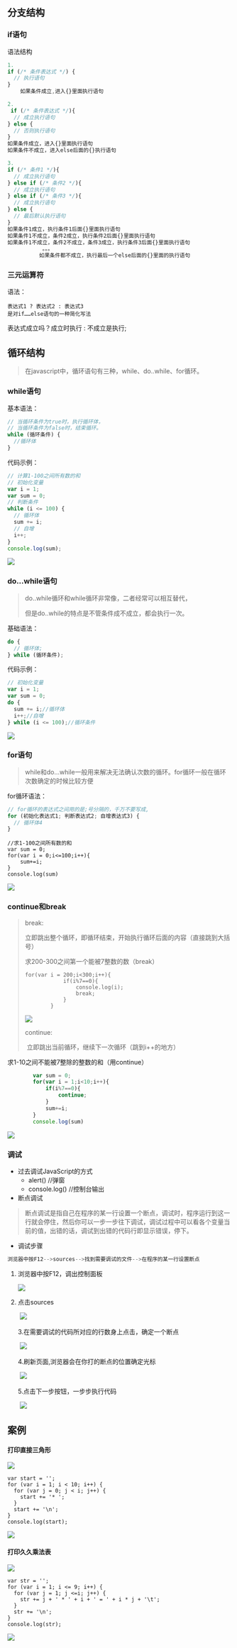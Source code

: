 ## 分支结构

### if语句

语法结构

```javascript
1.
if (/* 条件表达式 */) {
  // 执行语句
}
    如果条件成立,进入{}里面执行语句

2.
 if (/* 条件表达式 */){
  // 成立执行语句
} else {
  // 否则执行语句
}
如果条件成立，进入{}里面执行语句
如果条件不成立，进入else后面的{}执行语句

3.
if (/* 条件1 */){
  // 成立执行语句
} else if (/* 条件2 */){
  // 成立执行语句
} else if (/* 条件3 */){
  // 成立执行语句
} else {
  // 最后默认执行语句
}
如果条件1成立，执行条件1后面{}里面执行语句
如果条件1不成立，条件2成立，执行条件2后面{}里面执行语句
如果条件1不成立，条件2不成立，条件3成立，执行条件3后面{}里面执行语句
           。。。
          如果条件都不成立，执行最后一个else后面的{}里面的执行语句
```
### 三元运算符

语法：

	表达式1 ? 表达式2 : 表达式3
	是对if……else语句的一种简化写法

表达式成立吗？成立时执行 : 不成立是执行;

## 循环结构

> 在javascript中，循环语句有三种，while、do..while、for循环。

### while语句

基本语法：

```javascript
// 当循环条件为true时，执行循环体，
// 当循环条件为false时，结束循环。
while (循环条件) {
  //循环体
}
```

代码示例：

```javascript
// 计算1-100之间所有数的和
// 初始化变量
var i = 1;
var sum = 0;
// 判断条件
while (i <= 100) {
  // 循环体
  sum += i;
  // 自增
  i++;
}
console.log(sum);
```

<img src="./media/03while循环执行顺序.jpg">

### do...while语句

> do..while循环和while循环非常像，二者经常可以相互替代，
>
> 但是do..while的特点是不管条件成不成立，都会执行一次。

基础语法：

```javascript
do {
  // 循环体;
} while (循环条件);
```

代码示例：

```javascript
// 初始化变量
var i = 1;
var sum = 0;
do {
  sum += i;//循环体
  i++;//自增
} while (i <= 100);//循环条件
```

<img src="./media/04do{}while循环执行顺序.jpg">

### for语句

>  while和do...while一般用来解决无法确认次数的循环。for循环一般在循环次数确定的时候比较方便

for循环语法：

```javascript
// for循环的表达式之间用的是;号分隔的，千万不要写成,
for (初始化表达式1; 判断表达式2; 自增表达式3) {
  // 循环体4
}
```

```
//求1-100之间所有数的和
var sum = 0;
for(var i = 0;i<=100;i++){
    sum+=i;
}
console.log(sum)
```

<img src="./media/05for循环执行顺序.jpg">


### continue和break

> break:
>
> ​	立即跳出整个循环，即循环结束，开始执行循环后面的内容（直接跳到大括号）
>
> 求200-300之间第一个能被7整数的数（break）
>
> ```
> for(var i = 200;i<300;i++){
>             if(i%7==0){
>                 console.log(i);
>                 break;
>             }
>         }
> ```
>
> <img src="./media/06break执行顺序.jpg">
>
> continue:
>
> ​	立即跳出当前循环，继续下一次循环（跳到i++的地方）

求1-10之间不能被7整除的整数的和（用continue）

```javascript
 		var sum = 0;
        for(var i = 1;i<10;i++){
            if(i%7==0){
                continue;
            }
            sum+=i;
        }
        console.log(sum)
```

<img src="./media/07continue执行顺序.jpg">

### 调试

- 过去调试JavaScript的方式
  - alert()   //弹窗
  - console.log()  //控制台输出
- 断点调试

>断点调试是指自己在程序的某一行设置一个断点，调试时，程序运行到这一行就会停住，然后你可以一步一步往下调试，调试过程中可以看各个变量当前的值，出错的话，调试到出错的代码行即显示错误，停下。

- 调试步骤

```javascript
浏览器中按F12-->sources-->找到需要调试的文件-->在程序的某一行设置断点
```

1. 浏览器中按F12，调出控制面板

   <img src="./media/08控制面板工具.png">

2. 点击sources

   ​	<img src="./media/09点击Scurces.png">

   3.在需要调试的代码所对应的行数身上点击，确定一个断点

   ​	<img src="./media/10打断点.png">

   4.刷新页面,浏览器会在你打的断点的位置确定光标

   ​	<img src="./media/11刷新浏览器.png">

   5.点击下一步按钮，一步步执行代码

   ​	<img src="media/12执行代码.png">

## 案例

#### 打印直接三角形

<img src="media/13直角三角形.png">



~~~
var start = '';
for (var i = 1; i < 10; i++) {
  for (var j = 0; j < i; j++) {
    start += '* ';
  }
  start += '\n';
}
console.log(start);
~~~

<img src="./media/14直角三角形.jpg">

#### 打印久久乘法表

<img src="./media/15久久乘法表.png">



~~~
var str = '';
for (var i = 1; i <= 9; i++) {
  for (var j = 1; j <=i; j++) {
    str += j + ' * ' + i + ' = ' + i * j + '\t';
  }
  str += '\n';
}
console.log(str);
~~~

<img src="./media/15九九乘法表.jpg">



